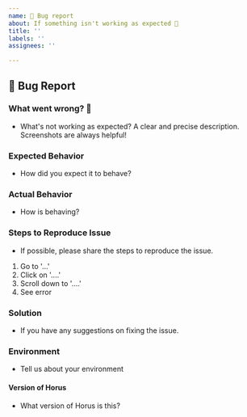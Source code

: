 ```yaml
---
name: 🐛 Bug report
about: If something isn't working as expected 🤔
title: ''
labels: ''
assignees: ''

---
```


## 🐛 Bug Report

### What went wrong? 🤔
- What's not working as expected? A clear and precise description.
  Screenshots are always helpful!

### Expected Behavior
- How did you expect it to behave?

### Actual Behavior
- How is behaving?

### Steps to Reproduce Issue
- If possible, please share the steps to reproduce the issue.
1. Go to '...'
2. Click on '....'
3. Scroll down to '....'
4. See error
### Solution
- If you have any suggestions on fixing the issue.

### Environment
- Tell us about your environment

#### Version of Horus
- What version of Horus is this?